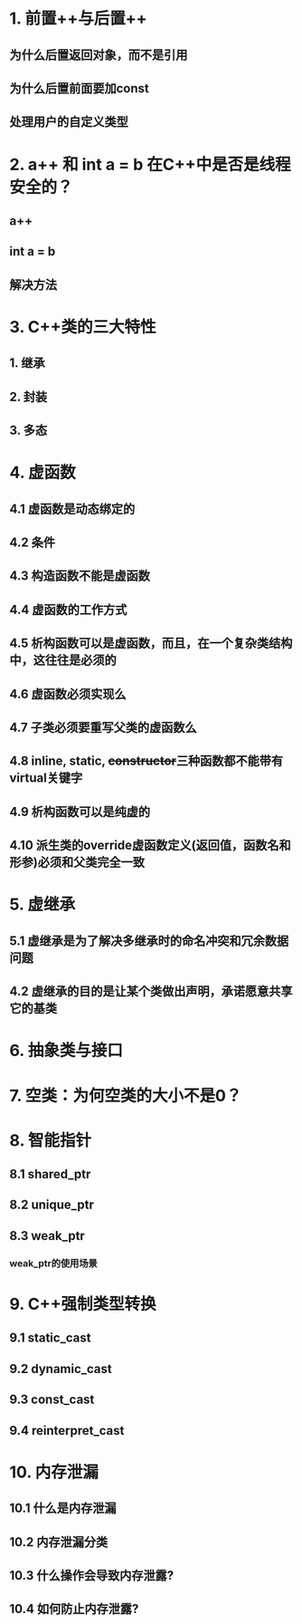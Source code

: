 # 1. 前置++与后置++


## 为什么后置返回对象，而不是引用

## 为什么后置前面要加const

## 处理用户的自定义类型


# 2. a++ 和 int a = b 在C++中是否是线程安全的？

## a++

## int a = b

## 解决方法


# 3. C++类的三大特性

## 1. 继承

## 2. 封装

## 3. 多态


# 4. 虚函数

## 4.1 虚函数是动态绑定的


## 4.2 条件


## 4.3 构造函数不能是虚函数

## 4.4 虚函数的工作⽅式


## 4.5 析构函数可以是虚函数，⽽且，在⼀个复杂类结构中，这往往是必须的


## 4.6 虚函数必须实现么


## 4.7 子类必须要重写父类的虚函数么


## 4.8 inline, static, ~~constructor~~三种函数都不能带有virtual关键字


## 4.9 析构函数可以是纯虚的


## 4.10 派⽣类的override虚函数定义(返回值，函数名和形参)必须和⽗类完全⼀致


# 5. 虚继承

## 5.1 虚继承是为了解决多继承时的命名冲突和冗余数据问题


## 4.2 虚继承的目的是让某个类做出声明，承诺愿意共享它的基类


# 6. 抽象类与接口


# 7. 空类：为何空类的大小不是0？


# 8. 智能指针


## 8.1 shared_ptr


## 8.2 unique_ptr


## 8.3 weak_ptr


### weak_ptr的使用场景


# 9. C++强制类型转换


## 9.1 static_cast

## 9.2 dynamic_cast


## 9.3 const_cast


## 9.4 reinterpret_cast


# 10. 内存泄漏

## 10.1 什么是内存泄漏

## 10.2 内存泄漏分类
  
## 10.3 什么操作会导致内存泄露?

## 10.4 如何防⽌内存泄露?































